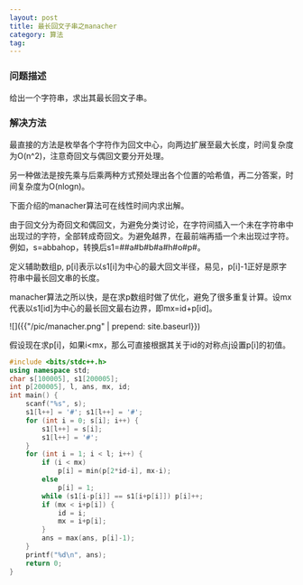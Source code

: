```yaml
---
layout: post
title: 最长回文子串之manacher
category: 算法
tag:
---
```


### 问题描述

给出一个字符串，求出其最长回文子串。

### 解决方法

最直接的方法是枚举各个字符作为回文中心，向两边扩展至最大长度，时间复杂度为O(n^2)，注意奇回文与偶回文要分开处理。

另一种做法是按先乘与后乘两种方式预处理出各个位置的哈希值，再二分答案，时间复杂度为O(nlogn)。

下面介绍的manacher算法可在线性时间内求出解。

由于回文分为奇回文和偶回文，为避免分类讨论，在字符间插入一个未在字符串中出现过的字符，全部转成奇回文。为避免越界，在最前端再插一个未出现过字符。例如，s=abbahop，转换后s1=##a#b#b#a#h#o#p#。

定义辅助数组p, p[i]表示以s1[i]为中心的最大回文半径，易见，p[i]-1正好是原字符串中最长回文串的长度。

manacher算法之所以快，是在求p数组时做了优化，避免了很多重复计算。设mx代表以s1[id]为中心的最长回文最右边界，即mx=id+p[id]。

![]({{"/pic/manacher.png" | prepend: site.baseurl}})

假设现在求p[i]，如果i<mx，那么可直接根据其关于id的对称点j设置p[i]的初值。

```cpp
#include <bits/stdc++.h>
using namespace std;
char s[100005], s1[200005];
int p[200005], l, ans, mx, id;
int main() {
    scanf("%s", s);
    s1[l++] = '#'; s1[l++] = '#';
    for (int i = 0; s[i]; i++) {
        s1[l++] = s[i];
        s1[l++] = '#';
    }
    for (int i = 1; i < l; i++) {
        if (i < mx)
            p[i] = min(p[2*id-i], mx-i);
        else
            p[i] = 1;
        while (s1[i-p[i]] == s1[i+p[i]]) p[i]++;
        if (mx < i+p[i]) {
            id = i;
            mx = i+p[i];
        }
        ans = max(ans, p[i]-1);
    }
    printf("%d\n", ans);
    return 0;
}
```
